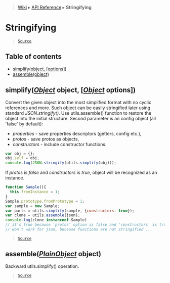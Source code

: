 > [Wiki](Home) ▸ [API Reference](API-Reference) ▸ **Stringifying**

# Stringifying

> [`Source`](/Neft-io/neft/tree/master/src/utils/stringifying.litcoffee#stringifying)

## Table of contents
  * [simplify(object, [options])](#simplifyobject-object-object-options)
  * [assemble(object)](#assembleplainobject-object)

## simplify([*Object*](/Neft-io/neft/wiki/Utils-API.md#boolean-isobjectany-value) object, [[*Object*](/Neft-io/neft/wiki/Utils-API.md#boolean-isobjectany-value) options])

Convert the given object into the most simplified format with no cyclic references and more.
Such object can be easily stringified later using standard *JSON.stringify()*.
Use utils.assemble() function to restore the object into the initial structure.
Second parameter is an config object (all 'false' by default):
  - *properties* - save properties descriptors (getters, config etc.),
  - *protos* - save protos as objects,
  - *constructors* - include constructor functions.
```javascript
var obj = {};
obj.self = obj;
console.log(JSON.stringify(utils.simplify(obj)));
```
If *protos* is *false* and *constructors* is *true*,
object will be recognized as an instance.
```javascript
function Sample(){
  this.fromInstance = 1;
}
Sample.prototype.fromPrototype = 1;
var sample = new Sample;
var parts = utils.simplify(sample, {constructors: true});
var clone = utils.assemble(json);
console.log(clone instanceof Sample)
// it's true because 'protos' option is false and 'constructors' is true
// won't work for json, because functions are not stringified ...
```

> [`Source`](/Neft-io/neft/tree/master/src/utils/stringifying.litcoffee#simplifyobject-object-object-options)

## assemble([*PlainObject*](/Neft-io/neft/wiki/Utils-API.md#boolean-isplainobjectany-value) object)

Backward utils.simplify() operation.

> [`Source`](/Neft-io/neft/tree/master/src/utils/stringifying.litcoffee#assembleplainobject-object)

